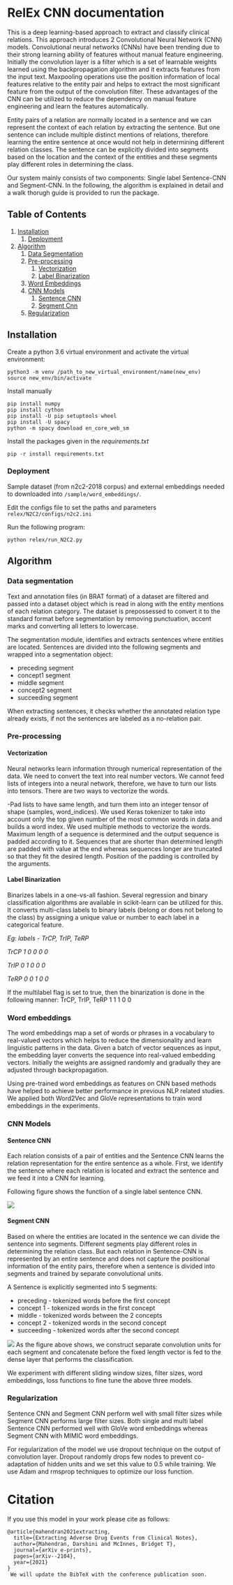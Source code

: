 # RelEx CNN documentation 
This is a deep learning-based approach to extract and classify clinical relations. This approach introduces 2 Convolutional Neural Network (CNN) models. 
Convolutional neural  networks  (CNNs)  have  been trending  due  to their  strong  learning  ability of features without manual feature engineering. Initially the convolution layer is a filter which is a set of learnable weights learned using the backpropagation algorithm and it extracts features from the input text. Maxpooling operations use the position information of local features relative to the entity pair and helps to extract the most significant feature from the output of the convolution filter. These advantages of the CNN can be utilized to reduce the dependency on manual feature engineering and learn the features automatically. 

Entity pairs of a relation are normally located in a sentence and we can represent the context of each relation by extracting  the sentence. But one sentence can include multiple distinct mentions of relations, therefore learning the entire sentence at once would not help in determining different relation classes. The sentence can be explicitly divided into segments based on the location and the context of the entities and these segments play different roles in determining the class.

Our system mainly consists  of  two  components:  Single label Sentence-CNN  and Segment-CNN.
In the following, the algorithm is explained in detail and a walk thorugh guide is provided to run the package.

## Table of Contents
1. [Installation](#installation)
   1. [Deployment](#deployment)
2. [Algorithm](#algorithm)
   1. [Data Segmentation](#data_segmentation)
   2. [Pre-processing](#pre-processing)
      1. [Vectorization](#Vectorization)
      2. [Label Binarization](#binarizer)
   3. [Word Embeddings](#word_embeddings)
   4. [CNN Models](#models)
      1. [Sentence CNN](#sen_cnn)
      2. [Segment Cnn](#seg_cnn)
   5. [Regularization](#Regularization)

## Installation

Create a python 3.6 virtual environment and activate the virtual environment: 
``` 
python3 -m venv /path_to_new_virtual_environment/name(new_env)
source new_env/bin/activate
```

Install manually
```
pip install numpy
pip install cython
pip install -U pip setuptools wheel
pip install -U spacy
python -m spacy download en_core_web_sm
```
Install the packages given in the *requirements.txt*
```
pip -r install requirements.txt
```

### Deployment
Sample dataset (from n2c2-2018 corpus) and external embeddings needed to downloaded into ```/sample/word_embeddings/```. 

Edit the configs file to set the paths and parameters 
```relex/N2C2/configs/n2c2.ini```

Run the following program: 
```
python relex/run_N2C2.py
```

## Algorithm 
### Data segmentation <a name="data_segmentation"></a>
Text and annotation files (in BRAT format) of a dataset are filtered and passed into a dataset object which is read in along with the entity mentions of each relation category. The dataset is prepossessed to convert it to the standard format before segmentation by removing punctuation, accent marks and converting all letters to lowercase.

The segmentation module, identifies and extracts sentences where entities are located. Sentences are divided into the following segments and wrapped into a segmentation object:
-   preceding segment
-   concept1 segment
-   middle segment
-   concept2 segment
-   succeeding segment

When extracting sentences, it checks whether the annotated relation type already exists, if not the sentences are labeled as a no-relation pair.

### Pre-processing
#### Vectorization 

Neural  networks  learn  information  through  numerical representation of the data. We need to convert the text into real number vectors. We cannot feed lists of integers into a neural network, therefore, we have to turn our lists into tensors. There are two ways to vectorize the words.

-Pad lists to have same length, and turn them into an integer tensor of shape (samples, word_indices). We used Keras tokenizer to take into account only the top given number of the most common words in data and builds a word index. We used multiple methods to vectorize the words. Maximum length of a sequence is determined and the output sequence is padded according to it. Sequences that are shorter than determined length are padded with value at the end whereas sequences longer are truncated so that they fit the desired length. Position of the padding is controlled by the arguments.

#### Label Binarization<a name="binarizer"></a>
Binarizes labels in a one-vs-all fashion. Several regression and binary classification algorithms are available in scikit-learn can be utilized for this. It converts multi-class labels to binary labels (belong or does not belong to the class) by assigning a unique value or number to each label in a categorical feature.

*Eg: labels - TrCP, TrIP, TeRP*

*TrCP 		1 0 0 0 0*

*TrIP			0 1 0 0 0*

*TeRP			0 0 1 0 0*

If the multilabel flag is set to true, then the binarization is done in the following manner:
TrCP, TrIP, TeRP	1 1 1 0 0

### Word embeddings<a name="word_embeddings"></a>
The word embeddings map a set of words or phrases in a vocabulary to real-valued vectors which helps to reduce the dimensionality and learn linguistic patterns in the data. Given a batch of vector sequences as input, the embedding layer converts the sequence into real-valued embedding vectors. Initially the weights are assigned randomly and gradually they are adjusted through backpropagation.

Using pre-trained word embeddings as features on CNN based methods have helped to achieve better performance in previous NLP related studies. We applied both Word2Vec and GloVe representations to train word embeddings in the experiments.

### CNN Models<a name="models"></a>
#### Sentence CNN <a name="sen_cnn"></a>

Each relation consists of a pair of entities and the Sentence CNN learns the relation representation for the entire sentence as a whole. First, we identify the sentence where each relation is located and extract the sentence and we feed it into a CNN for learning.

Following figure shows the function of a single label sentence CNN.

![](https://lh6.googleusercontent.com/VzMboSkKWKdFSI3E66RiL_s0NLlLJDEGQhbEywKXEIqOnWTHm39w1vPiqy3EUr5NdxRh4q375ejzX-K-znAEifHd-UZnG517UGX11G0y7j2sBb5TD4s-SWWJ2Ptq9GqK1nEZP33c)

#### Segment CNN <a name="seg_cnn"></a>
Based on where the entities are located in the sentence we can divide the sentence into segments. Different segments play different roles in determining the relation class. But each relation in Sentence-CNN is represented by an entire sentence and does not capture the positional information of the entity pairs, therefore when a sentence is divided into segments and trained by separate convolutional units.

A Sentence is explicitly segmented into 5 segments:
-   preceding - tokenized words before the first concept
-   concept 1 - tokenized words in the first concept
-   middle - tokenized words between the 2 concepts
-   concept 2 - tokenized words in the second concept
-   succeeding - tokenized words after the second concept

![](https://lh5.googleusercontent.com/_eS0O7NU9XaTM8NoO0-6ETLMF379pv25M0K22PLtni0mX5eskWrQuy196S4RA9gajiZ9zuUVIolVgO-y_iAl6hp-01jBM856rojESO1YwWIJA3oZfygQ3y5DwmdPoDdG04pMWoeD)
As the figure above shows, we construct separate convolution units for each segment and concatenate before the fixed length vector is fed to the dense layer that performs the classification.

We experiment with different sliding window sizes, filter sizes, word embeddings, loss functions to fine tune the above three models.

### Regularization

Sentence CNN and Segment CNN perform well with small filter sizes while Segment CNN performs large filter sizes. Both single and multi label Sentence CNN performed well with GloVe word embeddings whereas Segment CNN with MIMIC word embeddings.

For regularization of the model we use dropout technique on the output of convolution layer. Dropout randomly drops few nodes to prevent co-adaptation of hidden units and we set this value to 0.5 while training. We use Adam and rmsprop techniques to optimize our loss function.

# Citation
If you use this model in your work please cite as follows:
```
@article{mahendran2021extracting,
  title={Extracting Adverse Drug Events from Clinical Notes},
  author={Mahendran, Darshini and McInnes, Bridget T},
  journal={arXiv e-prints},
  pages={arXiv--2104},
  year={2021}
}
 We will update the BibTeX with the conference publication soon.
